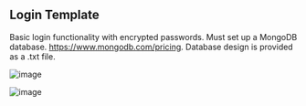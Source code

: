 ## Login Template
Basic login functionality with encrypted passwords. Must set up a MongoDB database. https://www.mongodb.com/pricing. Database design is provided as a .txt file. 



![image](https://user-images.githubusercontent.com/73568734/189761021-366e5140-b7c2-4bc6-a58f-241a3f16c8a4.png)

![image](https://user-images.githubusercontent.com/73568734/189760976-45fafd80-de02-4888-a4a8-fbbf35c43b80.png)

